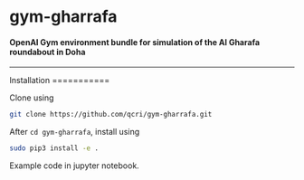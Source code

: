 # gym-gharrafa
#### **OpenAI Gym environment bundle for simulation of the Al Gharafa roundabout in Doha**

---
<div id=installation"></div>Installation
===========

Clone using
```bash
git clone https://github.com/qcri/gym-gharrafa.git
```

After `cd gym-gharrafa`, install using
```bash
sudo pip3 install -e .
```

Example code in jupyter notebook.
